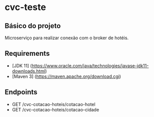 # cvc-teste

## Básico do projeto

Microserviço para realizar conexão com o broker de hotéis.

## Requirements

- [JDK 11] (https://www.oracle.com/java/technologies/javase-jdk11-downloads.html)
- [Maven 3] (https://maven.apache.org/download.cgi)

## Endpoints

- GET /cvc-cotacao-hoteis/cotacao-hotel
- GET /cvc-cotacao-hoteis/cotacao-cidade

